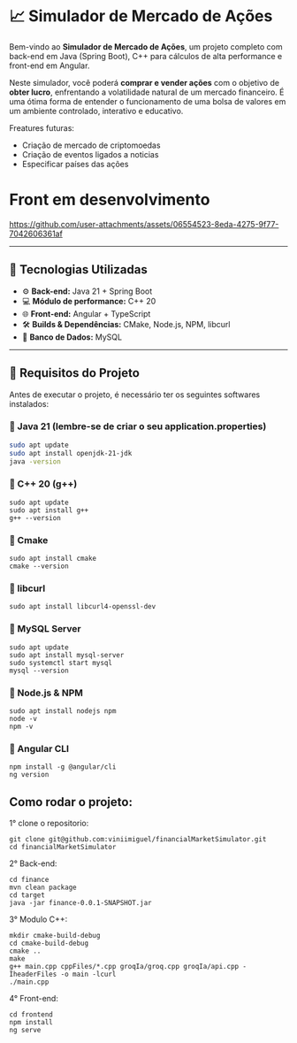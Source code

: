 

# 📈 Simulador de Mercado de Ações

Bem-vindo ao **Simulador de Mercado de Ações**, um projeto completo com back-end em Java (Spring Boot), C++ para cálculos de alta performance e front-end em Angular.

Neste simulador, você poderá **comprar e vender ações** com o objetivo de **obter lucro**, enfrentando a volatilidade natural de um mercado financeiro. É uma ótima forma de entender o funcionamento de uma bolsa de valores em um ambiente controlado, interativo e educativo.

Freatures futuras:
- Criação de mercado de criptomoedas
- Criação de eventos ligados a noticias
- Especificar países das ações

<h1>Front em desenvolvimento</h1>

https://github.com/user-attachments/assets/06554523-8eda-4275-9f77-7042606361af


---

## 🚀 Tecnologias Utilizadas

- ⚙️ **Back-end:** Java 21 + Spring Boot  
- 💻 **Módulo de performance:** C++ 20  
- 🌐 **Front-end:** Angular + TypeScript  
- 🛠️ **Builds & Dependências:** CMake, Node.js, NPM, libcurl
- 💾 **Banco de Dados:** MySQL

---

## 🧾 Requisitos do Projeto

Antes de executar o projeto, é necessário ter os seguintes softwares instalados:

### 🔧 Java 21 (lembre-se de criar o seu application.properties)
```bash
sudo apt update
sudo apt install openjdk-21-jdk
java -version
```

### 🔧 C++ 20 (g++)
```
sudo apt update
sudo apt install g++  
g++ --version
```

### 🔧 Cmake
```
sudo apt install cmake
cmake --version
```

### 🔧 libcurl
```
sudo apt install libcurl4-openssl-dev

```

### 🔧 MySQL Server
```
sudo apt update
sudo apt install mysql-server
sudo systemctl start mysql
mysql --version
```

### 🔧 Node.js & NPM 
```
sudo apt install nodejs npm
node -v
npm -v
```

### 🔧 Angular CLI
```
npm install -g @angular/cli
ng version
```

## Como rodar o projeto:

1° clone o repositorio:
```
git clone git@github.com:viniimiguel/financialMarketSimulator.git
cd financialMarketSimulator
```
2° Back-end:
```
cd finance
mvn clean package
cd target
java -jar finance-0.0.1-SNAPSHOT.jar 
```
3° Modulo C++:
```
mkdir cmake-build-debug
cd cmake-build-debug
cmake ..
make
g++ main.cpp cppFiles/*.cpp groqIa/groq.cpp groqIa/api.cpp -IheaderFiles -o main -lcurl
./main.cpp
```
4° Front-end:
```
cd frontend
npm install
ng serve
```


